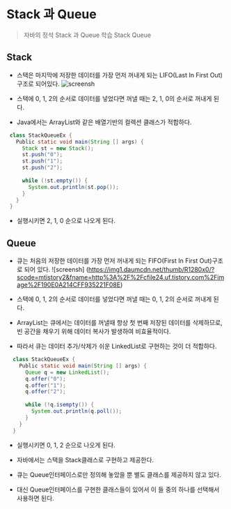 # Stack 과 Queue
> 자바의 정석 Stack 과 Queue 학습 
> Stack
> Queue

## Stack
* 스택은 마지막에 저장한 데이터를 가장 먼저 꺼내게 되는 LIFO(Last In First Out)구조로 되어있다.
![screensh](https://img1.daumcdn.net/thumb/R1280x0/?scode=mtistory2&fname=http%3A%2F%2Fcfile24.uf.tistory.com%2Fimage%2F190E0A214CFF935221F08E)

* 스택에 0, 1, 2의 순서로 데이터를 넣었다면 꺼낼 때는 2, 1, 0의 순서로 꺼내게 된다.
* Java에서는 ArrayList와 같은 배열기반의 컬렉션 클래스가 적합하다.

 ```java
  class StackQueueEx {
    Public static void main(String [] args) {
      Stack st = new Stack();
      st.push("0");
      st.push("1");
      st.push("2");
      
      while (!st.empty()) {
        System.out.println(st.pop());
      }
    }          
  }
  ```
* 실행시키면 2, 1, 0 순으로 나오게 된다. 
  
## Queue
* 큐는 처음의 저장한 데이터를 가장 먼저 꺼내게 되는 FIFO(First In First Out)구조로 되어 있다.
![screensh] (https://img1.daumcdn.net/thumb/R1280x0/?scode=mtistory2&fname=http%3A%2F%2Fcfile24.uf.tistory.com%2Fimage%2F190E0A214CFF935221F08E)

* 스택에 0, 1, 2의 순서로 데이터를 넣었다면 꺼낼 때는 0, 1, 2의 순서로 꺼내게 된다.
* ArrayList는 큐에서는 데이터를 꺼낼때 항상 첫 번째 저장된 데이터를 삭제하므로, 빈 공간을 채우기 위해 데이터 복사가 발생하여 비효율적이다. 
* 따라서 큐는 데이터 추가/삭제가 쉬운 LinkedList로 구현하는 것이 더 적합하다.

```java
  class StackQueueEx {
    Public static void main(String [] args) {
      Queue q = new LinkedList();
      q.offer("0");
      q.offer("1");
      q.offer("2");
      
      while (!q.isempty()) {
        System.out.println(q.poll());
      }
    }          
  }
  ```
  
* 실행시키면 0, 1, 2 순으로 나오게 된다.

* 자바에서는 스택을 Stack클래스로 구현하고 제공한다. 
* 큐는 Queue인터페이스로만 정의해 놓았을 뿐 별도 클래스를 제공하지 않고 있다.
 * 대신 Queue인터페이스를 구현한 클래스들이 있어서 이 들 중의 하나를 선택해서 사용하면 된다.
 
